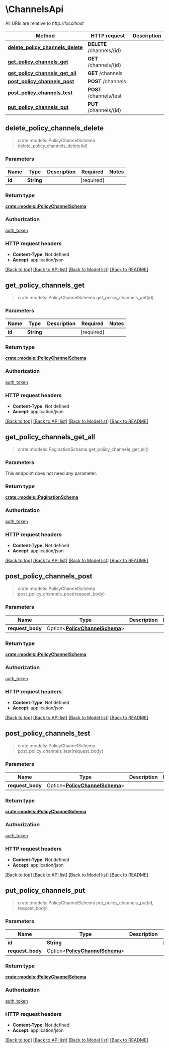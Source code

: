 # \ChannelsApi

All URIs are relative to *http://localhost*

Method | HTTP request | Description
------------- | ------------- | -------------
[**delete_policy_channels_delete**](ChannelsApi.md#delete_policy_channels_delete) | **DELETE** /channels/{id} | 
[**get_policy_channels_get**](ChannelsApi.md#get_policy_channels_get) | **GET** /channels/{id} | 
[**get_policy_channels_get_all**](ChannelsApi.md#get_policy_channels_get_all) | **GET** /channels | 
[**post_policy_channels_post**](ChannelsApi.md#post_policy_channels_post) | **POST** /channels | 
[**post_policy_channels_test**](ChannelsApi.md#post_policy_channels_test) | **POST** /channels/test | 
[**put_policy_channels_put**](ChannelsApi.md#put_policy_channels_put) | **PUT** /channels/{id} | 



## delete_policy_channels_delete

> crate::models::PolicyChannelSchema delete_policy_channels_delete(id)


### Parameters


Name | Type | Description  | Required | Notes
------------- | ------------- | ------------- | ------------- | -------------
**id** | **String** |  | [required] |

### Return type

[**crate::models::PolicyChannelSchema**](PolicyChannelSchema.md)

### Authorization

[auth_token](../README.md#auth_token)

### HTTP request headers

- **Content-Type**: Not defined
- **Accept**: application/json

[[Back to top]](#) [[Back to API list]](../README.md#documentation-for-api-endpoints) [[Back to Model list]](../README.md#documentation-for-models) [[Back to README]](../README.md)


## get_policy_channels_get

> crate::models::PolicyChannelSchema get_policy_channels_get(id)


### Parameters


Name | Type | Description  | Required | Notes
------------- | ------------- | ------------- | ------------- | -------------
**id** | **String** |  | [required] |

### Return type

[**crate::models::PolicyChannelSchema**](PolicyChannelSchema.md)

### Authorization

[auth_token](../README.md#auth_token)

### HTTP request headers

- **Content-Type**: Not defined
- **Accept**: application/json

[[Back to top]](#) [[Back to API list]](../README.md#documentation-for-api-endpoints) [[Back to Model list]](../README.md#documentation-for-models) [[Back to README]](../README.md)


## get_policy_channels_get_all

> crate::models::PaginationSchema get_policy_channels_get_all()


### Parameters

This endpoint does not need any parameter.

### Return type

[**crate::models::PaginationSchema**](PaginationSchema.md)

### Authorization

[auth_token](../README.md#auth_token)

### HTTP request headers

- **Content-Type**: Not defined
- **Accept**: application/json

[[Back to top]](#) [[Back to API list]](../README.md#documentation-for-api-endpoints) [[Back to Model list]](../README.md#documentation-for-models) [[Back to README]](../README.md)


## post_policy_channels_post

> crate::models::PolicyChannelSchema post_policy_channels_post(request_body)


### Parameters


Name | Type | Description  | Required | Notes
------------- | ------------- | ------------- | ------------- | -------------
**request_body** | Option<[**PolicyChannelSchema**](PolicyChannelSchema.md)> |  |  |

### Return type

[**crate::models::PolicyChannelSchema**](PolicyChannelSchema.md)

### Authorization

[auth_token](../README.md#auth_token)

### HTTP request headers

- **Content-Type**: Not defined
- **Accept**: application/json

[[Back to top]](#) [[Back to API list]](../README.md#documentation-for-api-endpoints) [[Back to Model list]](../README.md#documentation-for-models) [[Back to README]](../README.md)


## post_policy_channels_test

> crate::models::PolicyChannelSchema post_policy_channels_test(request_body)


### Parameters


Name | Type | Description  | Required | Notes
------------- | ------------- | ------------- | ------------- | -------------
**request_body** | Option<[**PolicyChannelSchema**](PolicyChannelSchema.md)> |  |  |

### Return type

[**crate::models::PolicyChannelSchema**](PolicyChannelSchema.md)

### Authorization

[auth_token](../README.md#auth_token)

### HTTP request headers

- **Content-Type**: Not defined
- **Accept**: application/json

[[Back to top]](#) [[Back to API list]](../README.md#documentation-for-api-endpoints) [[Back to Model list]](../README.md#documentation-for-models) [[Back to README]](../README.md)


## put_policy_channels_put

> crate::models::PolicyChannelSchema put_policy_channels_put(id, request_body)


### Parameters


Name | Type | Description  | Required | Notes
------------- | ------------- | ------------- | ------------- | -------------
**id** | **String** |  | [required] |
**request_body** | Option<[**PolicyChannelSchema**](PolicyChannelSchema.md)> |  |  |

### Return type

[**crate::models::PolicyChannelSchema**](PolicyChannelSchema.md)

### Authorization

[auth_token](../README.md#auth_token)

### HTTP request headers

- **Content-Type**: Not defined
- **Accept**: application/json

[[Back to top]](#) [[Back to API list]](../README.md#documentation-for-api-endpoints) [[Back to Model list]](../README.md#documentation-for-models) [[Back to README]](../README.md)

